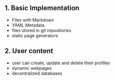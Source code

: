 ## 1. Basic Implementation

* Files with Markdown
* YAML Metadata
* files stored in git repositories
* static page generators


## 2. User content
* user can create, update and delete their profiles
* dynamic webpages
* decentralized databases